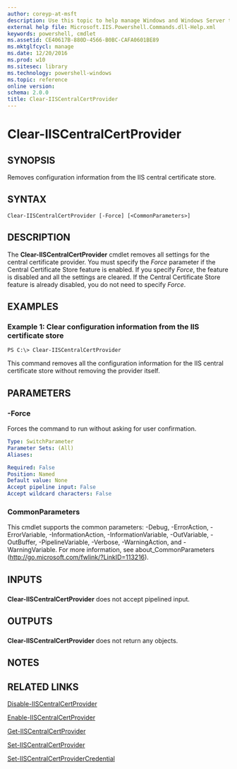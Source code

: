 ```yaml
---
author: coreyp-at-msft
description: Use this topic to help manage Windows and Windows Server technologies with Windows PowerShell.
external help file: Microsoft.IIS.Powershell.Commands.dll-Help.xml
keywords: powershell, cmdlet
ms.assetid: CE40617B-880D-4566-B0BC-CAFA0601BE89
ms.mktglfcycl: manage
ms.date: 12/20/2016
ms.prod: w10
ms.sitesec: library
ms.technology: powershell-windows
ms.topic: reference
online version: 
schema: 2.0.0
title: Clear-IISCentralCertProvider
---
```


# Clear-IISCentralCertProvider

## SYNOPSIS
Removes configuration information from the IIS central certificate store.

## SYNTAX

```
Clear-IISCentralCertProvider [-Force] [<CommonParameters>]
```

## DESCRIPTION
The **Clear-IISCentralCertProvider** cmdlet removes all settings for the central certificate provider.
You must specify the *Force* parameter if the Central Certificate Store feature is enabled.
If you specify *Force*, the feature is disabled and all the settings are cleared.
If the Central Certificate Store feature is already disabled, you do not need to specify *Force*.

## EXAMPLES

### Example 1: Clear configuration information from the IIS certificate store
```
PS C:\> Clear-IISCentralCertProvider
```

This command removes all the configuration information for the IIS central certificate store without removing the provider itself.

## PARAMETERS

### -Force
Forces the command to run without asking for user confirmation.

```yaml
Type: SwitchParameter
Parameter Sets: (All)
Aliases: 

Required: False
Position: Named
Default value: None
Accept pipeline input: False
Accept wildcard characters: False
```

### CommonParameters
This cmdlet supports the common parameters: -Debug, -ErrorAction, -ErrorVariable, -InformationAction, -InformationVariable, -OutVariable, -OutBuffer, -PipelineVariable, -Verbose, -WarningAction, and -WarningVariable. For more information, see about_CommonParameters (http://go.microsoft.com/fwlink/?LinkID=113216).

## INPUTS

###  
**Clear-IISCentralCertProvider** does not accept pipelined input.

## OUTPUTS

###  
**Clear-IISCentralCertProvider** does not return any objects.

## NOTES

## RELATED LINKS

[Disable-IISCentralCertProvider](./Disable-IISCentralCertProvider.md)

[Enable-IISCentralCertProvider](./Enable-IISCentralCertProvider.md)

[Get-IISCentralCertProvider](./Get-IISCentralCertProvider.md)

[Set-IISCentralCertProvider](./Set-IISCentralCertProvider.md)

[Set-IISCentralCertProviderCredential](./Set-IISCentralCertProviderCredential.md)

